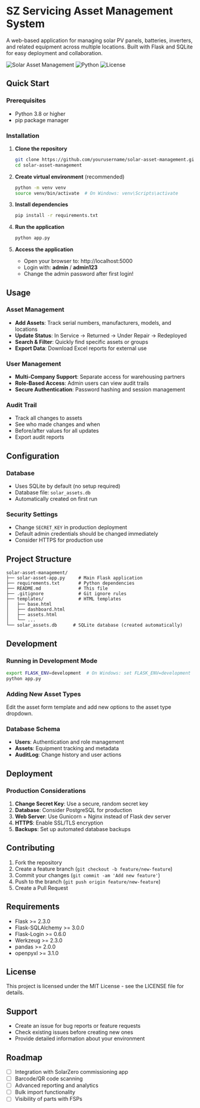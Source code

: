 # SZ Servicing Asset Management System

A web-based application for managing solar PV panels, batteries, inverters, and related equipment across multiple locations. Built with Flask and SQLite for easy deployment and collaboration.

![Solar Asset Management](https://img.shields.io/badge/Flask-2.3+-blue.svg)
![Python](https://img.shields.io/badge/Python-3.8+-green.svg)
![License](https://img.shields.io/badge/License-MIT-yellow.svg)

## Quick Start

### Prerequisites
- Python 3.8 or higher
- pip package manager

### Installation

1. **Clone the repository**
   ```bash
   git clone https://github.com/yourusername/solar-asset-management.git
   cd solar-asset-management
   ```

2. **Create virtual environment** (recommended)
   ```bash
   python -m venv venv
   source venv/bin/activate  # On Windows: venv\Scripts\activate
   ```

3. **Install dependencies**
   ```bash
   pip install -r requirements.txt
   ```

4. **Run the application**
   ```bash
   python app.py
   ```

5. **Access the application**
   - Open your browser to: http://localhost:5000
   - Login with: **admin** / **admin123**
   - Change the admin password after first login!

## Usage

### Asset Management
- **Add Assets**: Track serial numbers, manufacturers, models, and locations
- **Update Status**: In Service → Returned → Under Repair → Redeployed
- **Search & Filter**: Quickly find specific assets or groups
- **Export Data**: Download Excel reports for external use

### User Management
- **Multi-Company Support**: Separate access for warehousing partners
- **Role-Based Access**: Admin users can view audit trails
- **Secure Authentication**: Password hashing and session management

### Audit Trail
- Track all changes to assets
- See who made changes and when
- Before/after values for all updates
- Export audit reports

## Configuration

### Database
- Uses SQLite by default (no setup required)
- Database file: `solar_assets.db`
- Automatically created on first run

### Security Settings
- Change `SECRET_KEY` in production deployment
- Default admin credentials should be changed immediately
- Consider HTTPS for production use

## Project Structure

```
solar-asset-management/
├── solar-asset-app.py     # Main Flask application
├── requirements.txt       # Python dependencies
├── README.md              # This file
├── .gitignore             # Git ignore rules
├── templates/             # HTML templates
│   ├── base.html
│   ├── dashboard.html
│   ├── assets.html
│   └── ...
└── solar_assets.db      # SQLite database (created automatically)
```

## Development

### Running in Development Mode
```bash
export FLASK_ENV=development  # On Windows: set FLASK_ENV=development
python app.py
```

### Adding New Asset Types
Edit the asset form template and add new options to the asset type dropdown.

### Database Schema
- **Users**: Authentication and role management
- **Assets**: Equipment tracking and metadata
- **AuditLog**: Change history and user actions

## Deployment

### Production Considerations
1. **Change Secret Key**: Use a secure, random secret key
2. **Database**: Consider PostgreSQL for production
3. **Web Server**: Use Gunicorn + Nginx instead of Flask dev server
4. **HTTPS**: Enable SSL/TLS encryption
5. **Backups**: Set up automated database backups

## Contributing

1. Fork the repository
2. Create a feature branch (`git checkout -b feature/new-feature`)
3. Commit your changes (`git commit -am 'Add new feature'`)
4. Push to the branch (`git push origin feature/new-feature`)
5. Create a Pull Request

## Requirements

- Flask >= 2.3.0
- Flask-SQLAlchemy >= 3.0.0
- Flask-Login >= 0.6.0
- Werkzeug >= 2.3.0
- pandas >= 2.0.0
- openpyxl >= 3.1.0

## License

This project is licensed under the MIT License - see the LICENSE file for details.

## Support

- Create an issue for bug reports or feature requests
- Check existing issues before creating new ones
- Provide detailed information about your environment

## Roadmap

- [ ] Integration with SolarZero commissioning app
- [ ] Barcode/QR code scanning
- [ ] Advanced reporting and analytics
- [ ] Bulk import functionality
- [ ] Visibility of parts with FSPs
